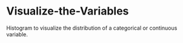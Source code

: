 # Visualize-the-Variables
Histogram to visualize the distribution of a categorical or continuous variable.
